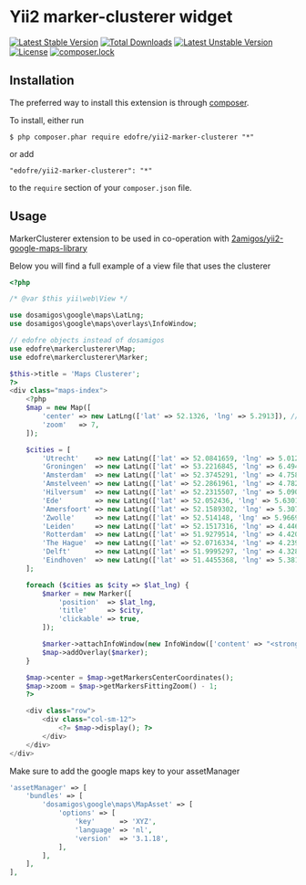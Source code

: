 # Yii2 marker-clusterer widget

[![Latest Stable Version](https://poser.pugx.org/edofre/yii2-marker-clusterer/v/stable)](https://packagist.org/packages/edofre/yii2-marker-clusterer)
[![Total Downloads](https://poser.pugx.org/edofre/yii2-marker-clusterer/downloads)](https://packagist.org/packages/edofre/yii2-marker-clusterer)
[![Latest Unstable Version](https://poser.pugx.org/edofre/yii2-marker-clusterer/v/unstable)](https://packagist.org/packages/edofre/yii2-marker-clusterer)
[![License](https://poser.pugx.org/edofre/yii2-marker-clusterer/license)](https://packagist.org/packages/edofre/yii2-marker-clusterer)
[![composer.lock](https://poser.pugx.org/edofre/yii2-marker-clusterer/composerlock)](https://packagist.org/packages/edofre/yii2-marker-clusterer)

## Installation

The preferred way to install this extension is through [composer](http://getcomposer.org/download/).

To install, either run

```
$ php composer.phar require edofre/yii2-marker-clusterer "*"
```

or add

```
"edofre/yii2-marker-clusterer": "*"
```

to the ```require``` section of your `composer.json` file.

## Usage 

MarkerClusterer extension to be used in co-operation with [2amigos/yii2-google-maps-library](https://github.com/2amigos/yii2-google-maps-library)

Below you will find a full example of a view file that uses the clusterer
```php
<?php

/* @var $this yii\web\View */

use dosamigos\google\maps\LatLng;
use dosamigos\google\maps\overlays\InfoWindow;

// edofre objects instead of dosamigos
use edofre\markerclusterer\Map;
use edofre\markerclusterer\Marker;

$this->title = 'Maps Clusterer';
?>
<div class="maps-index">
	<?php
	$map = new Map([
		'center' => new LatLng(['lat' => 52.1326, 'lng' => 5.2913]), // Center of Netherlands
		'zoom'   => 7,
	]);

	$cities = [
		'Utrecht'    => new LatLng(['lat' => 52.0841659, 'lng' => 5.0124518]),
		'Groningen'  => new LatLng(['lat' => 53.2216845, 'lng' => 6.4947123]),
		'Amsterdam'  => new LatLng(['lat' => 52.3745291, 'lng' => 4.7585311]),
		'Amstelveen' => new LatLng(['lat' => 52.2861961, 'lng' => 4.7820703]),
		'Hilversum'  => new LatLng(['lat' => 52.2315507, 'lng' => 5.0905084]),
		'Ede'        => new LatLng(['lat' => 52.052436, 'lng' => 5.6301072]),
		'Amersfoort' => new LatLng(['lat' => 52.1589302, 'lng' => 5.3077834]),
		'Zwolle'     => new LatLng(['lat' => 52.514148, 'lng' => 5.9669147]),
		'Leiden'     => new LatLng(['lat' => 52.1517316, 'lng' => 4.4466504]),
		'Rotterdam'  => new LatLng(['lat' => 51.9279514, 'lng' => 4.4203666]),
		'The Hague'  => new LatLng(['lat' => 52.0716334, 'lng' => 4.2398287]),
		'Delft'      => new LatLng(['lat' => 51.9995297, 'lng' => 4.3286785]),
		'Eindhoven'  => new LatLng(['lat' => 51.4455368, 'lng' => 5.3814706]),
	];

	foreach ($cities as $city => $lat_lng) {
		$marker = new Marker([
			'position'  => $lat_lng,
			'title'     => $city,
			'clickable' => true,
		]);

		$marker->attachInfoWindow(new InfoWindow(['content' => "<strong>{$city}</strong>"]));
		$map->addOverlay($marker);
	}

	$map->center = $map->getMarkersCenterCoordinates();
	$map->zoom = $map->getMarkersFittingZoom() - 1;
	?>

	<div class="row">
		<div class="col-sm-12">
			<?= $map->display(); ?>
		</div>
	</div>
</div>

```


Make sure to add the google maps key to your assetManager

```php
'assetManager' => [
	'bundles' => [
		'dosamigos\google\maps\MapAsset' => [
			'options' => [
				'key'      => 'XYZ',
				'language' => 'nl',
				'version'  => '3.1.18',
			],
		],
	],
],
```
